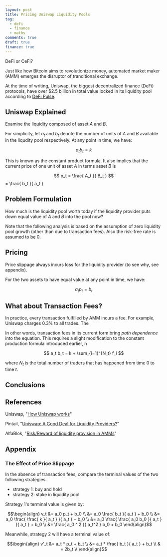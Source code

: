 ```yaml
---
layout: post
title: Pricing Uniswap Liquidity Pools
tag:
  - defi
  - finance
  - maths
comments: true
draft: true
finance: true
---
```

DeFi or CeFi?

Just like how Bitcoin aims to revolutionize money, automated market maker (AMM) emerges the disruptor of tranditional exchange. 

At the time of writing, Uniswap, the biggest decentralized finance (DeFi) protocols, have over $2.5 billion in total value locked in its liquidity pool according to [DeFi Pulse](https://defipulse.com/).

## Uniswap Explained

Examine the liquidity composed of asset $A$ and $B$.

For simplicity, let $a_t$ and $b_t$ denote the number of units of $A$ and $B$ available in the liqudity pool respectively. At any point in time, we have:

$$ a_t b_t = k $$

This is known as the constant product formula. It also implies that the current price of one unit of asset $A$ in terms asset $B$ is

$$ p_t = \frac{ A_t }{ B_t } $$ = \frac{ b_t }{ a_t }

## Problem Formulation
How much is the liquidity pool worth today if the liquidity provider puts down equal value of $A$ and $B$ into the pool now?

Note that the following analysis is based on the assumption of zero liquidity pool growth (other than due to transaction fees). Also the risk-free rate is assumed to be 0.

## Pricing
Price slippage always incurs loss for the liquidity provider (to see why, see appendix).

For the two assets to have equal value at any point in time, we have:

$$ a_t p_t = b_t $$

## What about Transaction Fees?
In practice, every transaction fulfilled by AMM incurs a fee. For example, Uniswap charges 0.3% to all trades. The 

In other words, transaction fees in its current form bring _path dependence_ into the equation. This requires a slight modification to the constant production formula introduced earlier, n

$$ a_t b_t = k + \sum_{i=1}^{N_t} f_i $$

where $N_t$ is the total number of traders that has happened from time $0$ to time $t$.

## Conclusions


## References
Uniswap, "[How Uniswap works](https://uniswap.org/docs/v2/protocol-overview/how-uniswap-works/)"

Pintail, "[Uniswap: A Good Deal for Liquidity Providers?](https://medium.com/@pintail/uniswap-a-good-deal-for-liquidity-providers-104c0b6816f2)"

AlfaBlok, "[Risk/Reward of liquidity provision in AMMs](https://alfablok.substack.com/p/coming-soon)"

## Appendix
### The Effect of Price Slippage

In the absence of transaction fees, compare the terminal values of the two following strategies.
* strategy 1: buy and hold
* strategy 2: stake in liquidity pool

Strategy 1's terminal value is given by:

$$\begin{align}
v_t &= a_0 p_t + b_0 \\
 &= a_0 \frac{ b_t }{ a_t }  + b_0 \\
 &= a_0 \frac{ \frac{ k }{ a_t } }{ a_t } + b_0 \\
 &= a_0 \frac{ \frac{ a_0 b_0 }{ a_t } }{ a_t } + b_0 \\
 &= \frac{ a_0 ^ 2 }{ a_t^2 } b_0 + b_0
\end{align}$$

Meanwhile, strategy 2 will have a terminal value of:

$$\begin{align}
v'_t &= a_t * p_t + b_t \\
 &= a_t * \frac{ b_t }{ a_t } + b_t \\
 & = 2b_t \\
\end{align}$$
